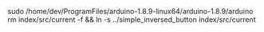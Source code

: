 sudo /home/dev/ProgramFiles/arduino-1.8.9-linux64/arduino-1.8.9/arduino
rm index/src/current -f && ln -s  ../simple_inversed_button index/src/current
